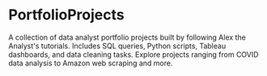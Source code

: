 # PortfolioProjects
A collection of data analyst portfolio projects built by following Alex the Analyst's tutorials. Includes SQL queries, Python scripts, Tableau dashboards, and data cleaning tasks. Explore projects ranging from COVID data analysis to Amazon web scraping and more.
